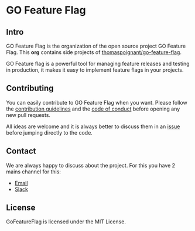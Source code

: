 # GO Feature Flag

## Intro
 GO Feature Flag is the organization of the open source project GO Feature Flag.
 This **org** contains side projects of [thomaspoignant/go-feature-flag](https://code.gofeatureflag.org).

 GO Feature flag is a powerful tool for managing feature releases and testing in production, it makes it easy to implement feature flags in your projects.

 ## Contributing
 You can easily contribute to GO Feature Flag when you want.
 Please follow the [contribution guidelines](https://github.com/thomaspoignant/go-feature-flag/blob/main/CONTRIBUTING.md) and the [code of conduct](https://github.com/thomaspoignant/go-feature-flag/blob/main/CODE_OF_CONDUCT.md) before opening any new pull requests.

 All ideas are welcome and it is always better to discuss them in an [issue](https://github.com/thomaspoignant/go-feature-flag/issues) before jumping directly to the code.

 ## Contact
 We are always happy to discuss about the project.
 For this you have 2 mains channel for this:
 - [Email](mailto:contact@gofeatureflag.org)
 - [Slack](https://gophers.slack.com/messages/go-feature-flag)

## License
GoFeatureFlag is licensed under the MIT License.
